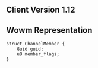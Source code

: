 ## Client Version 1.12

## Wowm Representation
```rust,ignore
struct ChannelMember {
    Guid guid;    
    u8 member_flags;    
}

```
